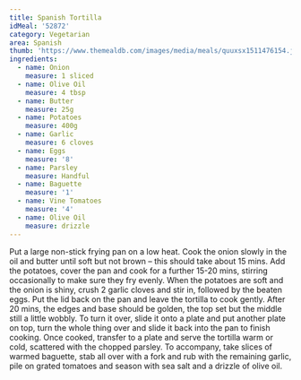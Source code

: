 ```yaml
---
title: Spanish Tortilla
idMeal: '52872'
category: Vegetarian
area: Spanish
thumb: 'https://www.themealdb.com/images/media/meals/quuxsx1511476154.jpg'
ingredients:
  - name: Onion
    measure: 1 sliced
  - name: Olive Oil
    measure: 4 tbsp
  - name: Butter
    measure: 25g
  - name: Potatoes
    measure: 400g
  - name: Garlic
    measure: 6 cloves
  - name: Eggs
    measure: '8'
  - name: Parsley
    measure: Handful
  - name: Baguette
    measure: '1'
  - name: Vine Tomatoes
    measure: '4'
  - name: Olive Oil
    measure: drizzle
---
```

Put a large non-stick frying pan on a low heat. Cook the onion slowly in the oil and butter until soft but not brown – this should take about 15 mins. Add the potatoes, cover the pan and cook for a further 15-20 mins, stirring occasionally to make sure they fry evenly.
When the potatoes are soft and the onion is shiny, crush 2 garlic cloves and stir in, followed by the beaten eggs.
Put the lid back on the pan and leave the tortilla to cook gently. After 20 mins, the edges and base should be golden, the top set but the middle still a little wobbly. To turn it over, slide it onto a plate and put another plate on top, turn the whole thing over and slide it back into the pan to finish cooking. Once cooked, transfer to a plate and serve the tortilla warm or cold, scattered with the chopped parsley.
To accompany, take slices of warmed baguette, stab all over with a fork and rub with the remaining garlic, pile on grated tomatoes and season with sea salt and a drizzle of olive oil.

